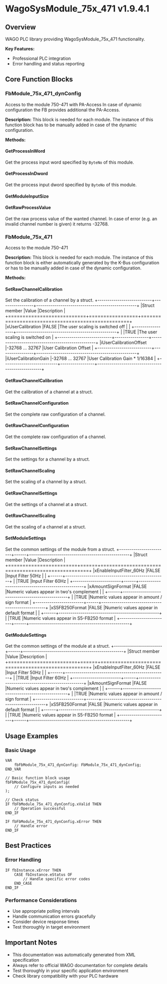# WagoSysModule_75x_471 v1.9.4.1

## Overview
WAGO PLC library providing WagoSysModule_75x_471 functionality.

**Key Features:**
- Professional PLC integration
- Error handling and status reporting

## Core Function Blocks

### FbModule_75x_471_dynConfig
Access to the module 750-471 with PA-Access In case of dynamic configuration the FB provides additional the PA-Access.

**Description:**
This block is needed for each module. The instance of this function block has to be manually added in case of the dynamic configuration.

**Methods:**

#### GetProcessInWord
Get the process input word specified by ``ByteNo`` of this module.

#### GetProcessInDword
Get the process input dword specified by ``ByteNo`` of this module.

#### GetModuleInputSize
#### GetRawProcessValue
Get the raw process value of the wanted channel. In case of error (e.g. an invalid channel number is given) it returns -32768.

### FbModule_75x_471
Access to the module 750-471

**Description:**
This block is needed for each module. The instance of this function block is either automatically generated by the K-Bus configuration or has to be manually added in case of the dynamic configuration.

**Methods:**

#### SetRawChannelCalibration
Set the calibration of a channel by a struct. +---------------------------+-----------------+--------------------------------------------------+ |Struct member |Value |Description | +===========================+=================+==================================================+ |xUserCalibration |FALSE |The user scaling is switched off | | +-----------------+--------------------------------------------------+ | |TRUE |The user scaling is switched on | +---------------------------+-----------------+--------------------------------------------------+ |iUserCalibrationOffset |-32768 ... 32767 |User Calibration Offset | +---------------------------+-----------------+--------------------------------------------------+ |iUserCalibrationGain |-32768 ... 32767 |User Calibration Gain * 1/16384 | +---------------------------+-----------------+--------------------------------------------------+

#### GetRawChannelCalibration
Get the calibration of a channel at a struct.

#### SetRawChannelConfiguration
Set the complete raw configuration of a channel.

#### GetRawChannelConfiguration
Get the complete raw configuration of a channel.

#### SetRawChannelSettings
Set the settings for a channel by a struct.

#### SetRawChannelScaling
Set the scaling of a channel by a struct.

#### GetRawChannelSettings
Get the settings of a channel at a struct.

#### GetRawChannelScaling
Get the scaling of a channel at a struct.

#### SetModuleSettings
Set the common settings of the module from a struct. +------------------------+------+--------------------------------------------------+ |Struct member |Value |Description | +========================+======+==================================================+ |xEnableInputFilter_60Hz |FALSE |Input Filter 50Hz | | +------+--------------------------------------------------+ | |TRUE |Input Filter 60Hz | +------------------------+------+--------------------------------------------------+ |xAmountSignFormat |FALSE |Numeric values appear in two's complement | | +------+--------------------------------------------------+ | |TRUE |Numeric values appear in amount / sign format | +------------------------+------+--------------------------------------------------+ |xS5FB250Format |FALSE |Numeric values appear in default format | | +------+--------------------------------------------------+ | |TRUE |Numeric values appear in S5-FB250 format | +------------------------+------+--------------------------------------------------+

#### GetModuleSettings
Get the common settings of the module at a struct. +------------------------+------+--------------------------------------------------+ |Struct member |Value |Description | +========================+======+==================================================+ |xEnableInputFilter_60Hz |FALSE |Input Filter 50Hz | | +------+--------------------------------------------------+ | |TRUE |Input Filter 60Hz | +------------------------+------+--------------------------------------------------+ |xAmountSignFormat |FALSE |Numeric values appear in two's complement | | +------+--------------------------------------------------+ | |TRUE |Numeric values appear in amount / sign format | +------------------------+------+--------------------------------------------------+ |xS5FB250Format |FALSE |Numeric values appear in default format | | +------+--------------------------------------------------+ | |TRUE |Numeric values appear in S5-FB250 format | +------------------------+------+--------------------------------------------------+

## Usage Examples

### Basic Usage
```iec
VAR
    fbFbModule_75x_471_dynConfig: FbModule_75x_471_dynConfig;
END_VAR

// Basic function block usage
fbFbModule_75x_471_dynConfig(
    // Configure inputs as needed
);

// Check status
IF fbFbModule_75x_471_dynConfig.xValid THEN
    // Operation successful
END_IF

IF fbFbModule_75x_471_dynConfig.xError THEN
    // Handle error
END_IF
```

## Best Practices

### Error Handling
```iec
IF fbInstance.xError THEN
    CASE fbInstance.eStatus OF
        // Handle specific error codes
    END_CASE
END_IF
```

### Performance Considerations
- Use appropriate polling intervals
- Handle communication errors gracefully
- Consider device response times
- Test thoroughly in target environment

## Important Notes

- This documentation was automatically generated from XML specification
- Always refer to official WAGO documentation for complete details
- Test thoroughly in your specific application environment
- Check library compatibility with your PLC hardware


